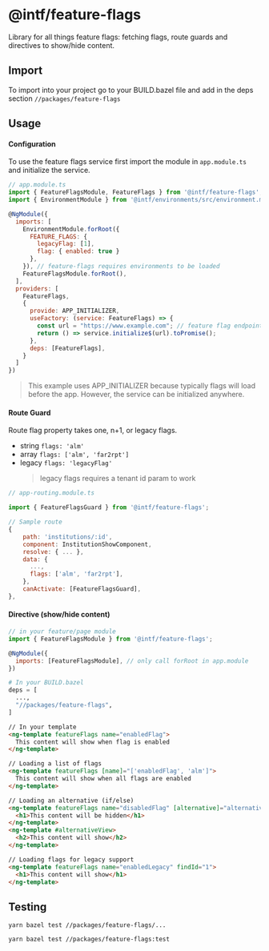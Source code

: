 # @intf/feature-flags

Library for all things feature flags: fetching flags, route guards and directives to show/hide content.

## Import

To import into your project go to your BUILD.bazel file and add in the deps section `//packages/feature-flags`

## Usage

#### Configuration

To use the feature flags service first import the module in `app.module.ts` and initialize the service.

```javascript
// app.module.ts
import { FeatureFlagsModule, FeatureFlags } from '@intf/feature-flags';
import { EnvironmentModule } from '@intf/environments/src/environment.module';

@NgModule({
  imports: [
    EnvironmentModule.forRoot({
      FEATURE_FLAGS: {
        legacyFlag: [1],
        flag: { enabled: true }
      },
    }), // feature-flags requires environments to be loaded
    FeatureFlagsModule.forRoot(),
  ],
  providers: [
    FeatureFlags,
    {
      provide: APP_INITIALIZER,
      useFactory: (service: FeatureFlags) => {
        const url = "https://www.example.com"; // feature flag endpoint
        return () => service.initialize$(url).toPromise();
      },
      deps: [FeatureFlags],
    }
  ]
})
```

> This example uses APP_INITIALIZER because typically flags will load before the app. However, the service can be initialized anywhere.

#### Route Guard

Route flag property takes one, n+1, or legacy flags.

- string `flags: 'alm'`
- array `flags: ['alm', 'far2rpt']`
- legacy `flags: 'legacyFlag'`
  > legacy flags requires a tenant id param to work

```javascript
// app-routing.module.ts

import { FeatureFlagsGuard } from '@intf/feature-flags';

// Sample route
{
    path: 'institutions/:id',
    component: InstitutionShowComponent,
    resolve: { ... },
    data: {
      ...,
      flags: ['alm', 'far2rpt'],
    },
    canActivate: [FeatureFlagsGuard],
},
```

#### Directive (show/hide content)

```javascript
// in your feature/page module
import { FeatureFlagsModule } from '@intf/feature-flags';

@NgModule({
  imports: [FeatureFlagsModule], // only call forRoot in app.module
})
```

```python
# In your BUILD.bazel
deps = [
  ...,
  "//packages/feature-flags",
]
```

```html
// In your template
<ng-template featureFlags name="enabledFlag">
  This content will show when flag is enabled
</ng-template>

// Loading a list of flags
<ng-template featureFlags [name]="['enabledFlag', 'alm']">
  This content will show when all flags are enabled
</ng-template>

// Loading an alternative (if/else)
<ng-template featureFlags name="disabledFlag" [alternative]="alternativeView">
  <h1>This content will be hidden</h1>
</ng-template>
<ng-template #alternativeView>
  <h2>This content will show</h2>
</ng-template>

// Loading flags for legacy support
<ng-template featureFlags name="enabledLegacy" findId="1">
  <h1>This content will show</h1>
</ng-template>
```

## Testing

`yarn bazel test //packages/feature-flags/...`

`yarn bazel test //packages/feature-flags:test`
